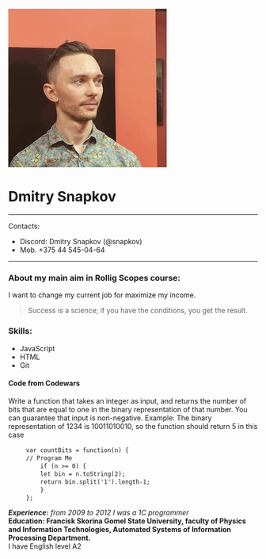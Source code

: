 ![avatar](avatar320x320.jpg)
# Dmitry Snapkov  
***
Contacts:  
* Discord: Dmitry Snapkov (@snapkov)  
* Mob. +375 44 545-04-64  
***  
### About my main aim in Rollig Scopes course:  
I want to change my current job for maximize my income.  
> Success is a science; if you have the conditions, you get the result.  

### Skills:  
- JavaScript  
- HTML  
- Git  
  
#### Code from Codewars  
Write a function that takes an integer as input, and returns the number of bits that are equal to one in the binary representation of that number. You can guarantee that input is non-negative.
Example: The binary representation of 1234 is 10011010010, so the function should return 5 in this case
```
     var countBits = function(n) {
     // Program Me
         if (n >= 0) {
         let bin = n.toString(2);
         return bin.split('1').length-1;
         }
     }; 
```
***Experience:*** *from 2009 to 2012 I was a 1C programmer*  
__Education: Francisk Skorina Gomel State University, faculty of Physics and Information Technologies, Automated Systems of Information Processing Department.__  
I have English level A2
